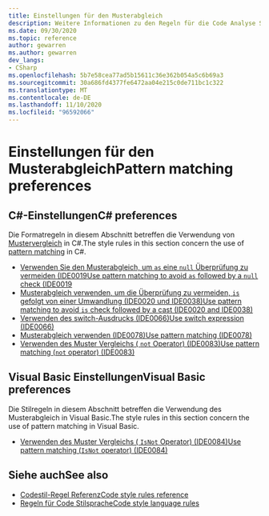 ```yaml
---
title: Einstellungen für den Musterabgleich
description: Weitere Informationen zu den Regeln für die Code Analyse Sprache für Muster Vergleichs Einstellungen
ms.date: 09/30/2020
ms.topic: reference
author: gewarren
ms.author: gewarren
dev_langs:
- CSharp
ms.openlocfilehash: 5b7e58cea77ad5b15611c36e362b054a5c6b69a3
ms.sourcegitcommit: 30a686fd4377fe6472aa04e215c0de711bc1c322
ms.translationtype: MT
ms.contentlocale: de-DE
ms.lasthandoff: 11/10/2020
ms.locfileid: "96592066"
---
```

# <a name="pattern-matching-preferences"></a><span data-ttu-id="a5746-103">Einstellungen für den Musterabgleich</span><span class="sxs-lookup"><span data-stu-id="a5746-103">Pattern matching preferences</span></span>

## <a name="c-preferences"></a><span data-ttu-id="a5746-104">C#-Einstellungen</span><span class="sxs-lookup"><span data-stu-id="a5746-104">C# preferences</span></span>

<span data-ttu-id="a5746-105">Die Formatregeln in diesem Abschnitt betreffen die Verwendung von [Mustervergleich](../../../csharp/pattern-matching.md) in C#.</span><span class="sxs-lookup"><span data-stu-id="a5746-105">The style rules in this section concern the use of [pattern matching](../../../csharp/pattern-matching.md) in C#.</span></span>

- [<span data-ttu-id="a5746-106">Verwenden Sie den Musterabgleich, um `as` eine `null` Überprüfung zu vermeiden (IDE0019</span><span class="sxs-lookup"><span data-stu-id="a5746-106">Use pattern matching to avoid `as` followed by a `null` check (IDE0019</span></span>](ide0019.md)
- [<span data-ttu-id="a5746-107">Musterabgleich verwenden, um die Überprüfung zu vermeiden, `is` gefolgt von einer Umwandlung (IDE0020 und IDE0038)</span><span class="sxs-lookup"><span data-stu-id="a5746-107">Use pattern matching to avoid `is` check followed by a cast (IDE0020 and IDE0038)</span></span>](ide0020-ide0038.md)
- [<span data-ttu-id="a5746-108">Verwenden des switch-Ausdrucks (IDE0066)</span><span class="sxs-lookup"><span data-stu-id="a5746-108">Use switch expression (IDE0066)</span></span>](ide0066.md)
- [<span data-ttu-id="a5746-109">Musterabgleich verwenden (IDE0078)</span><span class="sxs-lookup"><span data-stu-id="a5746-109">Use pattern matching (IDE0078)</span></span>](ide0078.md)
- [<span data-ttu-id="a5746-110">Verwenden des Muster Vergleichs ( `not` Operator) (IDE0083)</span><span class="sxs-lookup"><span data-stu-id="a5746-110">Use pattern matching (`not` operator) (IDE0083)</span></span>](ide0083.md)

## <a name="visual-basic-preferences"></a><span data-ttu-id="a5746-111">Visual Basic Einstellungen</span><span class="sxs-lookup"><span data-stu-id="a5746-111">Visual Basic preferences</span></span>

<span data-ttu-id="a5746-112">Die Stilregeln in diesem Abschnitt betreffen die Verwendung des Musterabgleich in Visual Basic.</span><span class="sxs-lookup"><span data-stu-id="a5746-112">The style rules in this section concern the use of pattern matching in Visual Basic.</span></span>

- [<span data-ttu-id="a5746-113">Verwenden des Muster Vergleichs ( `IsNot` Operator) (IDE0084)</span><span class="sxs-lookup"><span data-stu-id="a5746-113">Use pattern matching (`IsNot` operator) (IDE0084)</span></span>](ide0084.md)

## <a name="see-also"></a><span data-ttu-id="a5746-114">Siehe auch</span><span class="sxs-lookup"><span data-stu-id="a5746-114">See also</span></span>

- [<span data-ttu-id="a5746-115">Codestil-Regel Referenz</span><span class="sxs-lookup"><span data-stu-id="a5746-115">Code style rules reference</span></span>](index.md)
- [<span data-ttu-id="a5746-116">Regeln für Code Stilsprache</span><span class="sxs-lookup"><span data-stu-id="a5746-116">Code style language rules</span></span>](language-rules.md)
